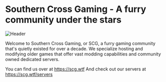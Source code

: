 # Southern Cross Gaming - A furry community under the stars

![Header](https://www.rowedahelicon.com/images/github_banner.png)

Welcome to Southern Cross Gaming, or SCG, a furry gaming community that's quietly existed for over a decade. We specialize hosting and modifying older games that offer vast modding capabilities and community owned dedicated servers.

You can find us over at https://scg.wtf
And check out our servers at https://scg.wtf/servers
